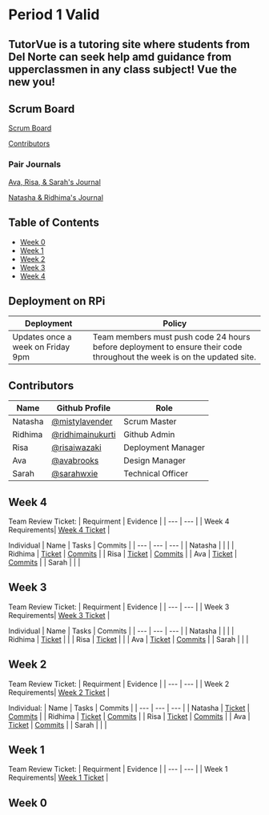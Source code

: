# Period 1 Valid  
## TutorVue is a tutoring site where students from Del Norte can seek help amd guidance from upperclassmen in any class subject! Vue the new you!


## Scrum Board
[Scrum Board](https://github.com/ridhimainukurti/p1-Valid/projects/1)

[Contributors](https://github.com/ridhimainukurti/valid/graphs/contributors)

### Pair Journals

[Ava, Risa, & Sarah's Journal](https://docs.google.com/document/d/1-V9Kr_vp2QZeSPeBJ6LhttOzwXwQC6s99JLfzU1OMBw/edit#)

[Natasha & Ridhima's Journal](https://docs.google.com/document/d/14XjNanKRCJLlYLtn_Kr3sNewlQnIewDAhDZlCxQXr7s/edit?usp=sharing)

## Table of Contents
  - [Week 0](https://github.com/ridhimainukurti/valid#week-0)
  - [Week 1](https://github.com/ridhimainukurti/valid#week-1)
  - [Week 2](https://github.com/ridhimainukurti/valid#week-2)
  - [Week 3](https://github.com/ridhimainukurti/valid#week-3)
  - [Week 4](https://github.com/ridhimainukurti/valid#week-4)

## Deployment on RPi
| Deployment | Policy |
| ---        | ---      |
| Updates once a week on Friday 9pm | Team members must push code 24 hours before deployment to ensure their code throughout the week is on the updated site. |

## Contributors 
| Name | Github Profile | Role |
|  --- |  ---           | --- |
| Natasha | [@mistylavender](https://github.com/mistylavender) | Scrum Master | 
| Ridhima | [@ridhimainukurti](https://github.com/ridhimainukurti)  | Github Admin |
| Risa | [@risaiwazaki](https://github.com/risaiwazaki) | Deployment Manager |
| Ava | [@avabrooks](https://github.com/avabrooks)  | Design Manager | 
| Sarah | [@sarahwxie](https://github.com/sarahwxie)  | Technical Officer|

## Week 4
Team Review Ticket:
| Requirment | Evidence |
| ---        | ---      |
| Week 4 Requirements| [Week 4 Ticket](https://github.com/ridhimainukurti/p1-Valid/projects/1#card-74286674) |

Individual
| Name | Tasks | Commits |
|  --- |  ---           | --- | 
| Natasha |  |  | 
| Ridhima | [Ticket](https://github.com/ridhimainukurti/p1-Valid/projects/1#card-74074256)  | [Commits](https://github.com/ridhimainukurti/p1-Valid/commits?author=ridhimainukurti) |
| Risa | [Ticket](https://github.com/ridhimainukurti/p1-Valid/projects/1#card-74543599) | [Commits](https://github.com/ridhimainukurti/p1-Valid/commits?author=risaiwazaki) |
| Ava | [Ticket](https://github.com/ridhimainukurti/p1-Valid/projects/1#card-74549540) | [Commits](https://github.com/ridhimainukurti/p1-Valid/commits?author=avabrooks) | 
| Sarah |  | |

## Week 3
Team Review Ticket:
| Requirment | Evidence |
| ---        | ---      |
| Week 3 Requirements| [Week 3 Ticket](https://github.com/ridhimainukurti/p1-Valid/projects/1#card-74286664) |

Individual
| Name | Tasks | Commits |
|  --- |  ---           | --- | 
| Natasha |  |  | 
| Ridhima | [Ticket](https://github.com/ridhimainukurti/p1-Valid/projects/1#card-74074281)  |  |
| Risa | [Ticket](https://github.com/ridhimainukurti/p1-Valid/projects/1#card-74287890) |  |
| Ava | [Ticket](https://github.com/ridhimainukurti/p1-Valid/projects/1#card-74546669) | [Commits](https://github.com/ridhimainukurti/p1-Valid/commits?author=avabrooks) | 
| Sarah |  | |

## Week 2
Team Review Ticket:
| Requirment | Evidence |
| ---        | ---      |
| Week 2 Requirements| [Week 2 Ticket](https://github.com/ridhimainukurti/p1-Valid/projects/1#card-74287573) |

Individual:
| Name | Tasks | Commits |
|  --- |  ---           | --- | 
| Natasha | [Ticket]() | [Commits](https://github.com/ridhimainukurti/p1-Valid/commits?author=mistylavender) | 
| Ridhima | [Ticket](https://github.com/ridhimainukurti/p1-Valid/projects/1#card-74567398) | [Commits](https://github.com/ridhimainukurti/p1-Valid/commits?author=ridhimainukurti) |
| Risa | [Ticket](https://github.com/ridhimainukurti/p1-Valid/projects/1#card-74287890) | [Commits](https://github.com/ridhimainukurti/p1-Valid/blob/a4e1596ed2427c32233d3f1932875ee81ada7879/src/main/resources/templates/individual/risa.html#L1-L63) |
| Ava | [Ticket](https://github.com/ridhimainukurti/p1-Valid/projects/1#card-74544407) | [Commits](https://github.com/ridhimainukurti/p1-Valid/commits?author=avabrooks) | 
| Sarah |  | |

## Week 1
Team Review Ticket:
| Requirment | Evidence |
| ---        | ---      |
| Week 1 Requirements| [Week 1 Ticket](https://github.com/ridhimainukurti/valid#week-1) |

## Week 0
